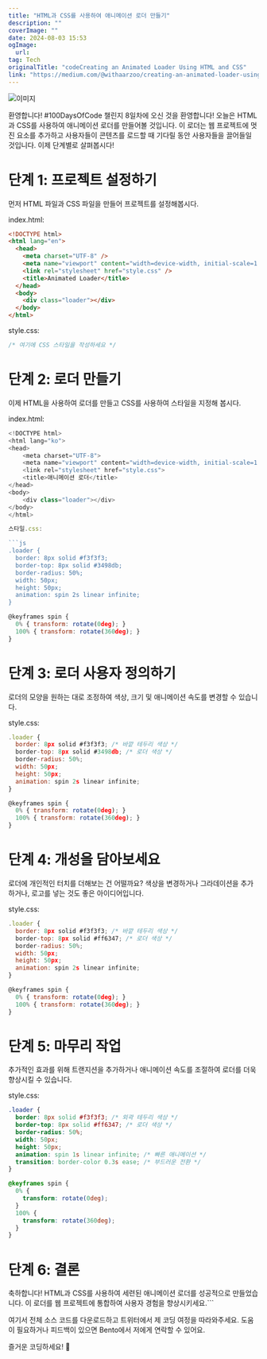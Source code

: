 ```yaml
---
title: "HTML과 CSS를 사용하여 애니메이션 로더 만들기"
description: ""
coverImage: ""
date: 2024-08-03 15:53
ogImage: 
  url: 
tag: Tech
originalTitle: "codeCreating an Animated Loader Using HTML and CSS"
link: "https://medium.com/@withaarzoo/creating-an-animated-loader-using-html-and-css-0a2f319bc560"
---
```




![이미지](https://miro.medium.com/v2/resize:fit:1200/1*h8jwJu8Ccrcv7Q_hpjipPw.gif)

환영합니다! #100DaysOfCode 챌린지 8일차에 오신 것을 환영합니다! 오늘은 HTML과 CSS를 사용하여 애니메이션 로더를 만들어볼 것입니다. 이 로더는 웹 프로젝트에 멋진 요소를 추가하고 사용자들이 콘텐츠를 로드할 때 기다릴 동안 사용자들을 끌어들일 것입니다. 이제 단계별로 살펴봅시다!

# 단계 1: 프로젝트 설정하기

먼저 HTML 파일과 CSS 파일을 만들어 프로젝트를 설정해봅시다.

<div class="content-ad"></div>

index.html:

```html
<!DOCTYPE html>
<html lang="en">
  <head>
    <meta charset="UTF-8" />
    <meta name="viewport" content="width=device-width, initial-scale=1.0" />
    <link rel="stylesheet" href="style.css" />
    <title>Animated Loader</title>
  </head>
  <body>
    <div class="loader"></div>
  </body>
</html>
```

style.css:

```css
/* 여기에 CSS 스타일을 작성하세요 */
```

<div class="content-ad"></div>

# 단계 2: 로더 만들기

이제 HTML을 사용하여 로더를 만들고 CSS를 사용하여 스타일을 지정해 봅시다.

index.html:

```js
<!DOCTYPE html>
<html lang="ko">
<head>
    <meta charset="UTF-8">
    <meta name="viewport" content="width=device-width, initial-scale=1.0">
    <link rel="stylesheet" href="style.css">
    <title>애니메이션 로더</title>
</head>
<body>
    <div class="loader"></div>
</body>
</html>
```

<div class="content-ad"></div>

````js
스타일.css:

```js
.loader {
  border: 8px solid #f3f3f3;
  border-top: 8px solid #3498db;
  border-radius: 50%;
  width: 50px;
  height: 50px;
  animation: spin 2s linear infinite;
}
````

```js
@keyframes spin {
  0% { transform: rotate(0deg); }
  100% { transform: rotate(360deg); }
}
```

# 단계 3: 로더 사용자 정의하기

<div class="content-ad"></div>

로더의 모양을 원하는 대로 조정하여 색상, 크기 및 애니메이션 속도를 변경할 수 있습니다.

style.css:

```js
.loader {
  border: 8px solid #f3f3f3; /* 바깥 테두리 색상 */
  border-top: 8px solid #3498db; /* 로더 색상 */
  border-radius: 50%;
  width: 50px;
  height: 50px;
  animation: spin 2s linear infinite;
}
```

```js
@keyframes spin {
  0% { transform: rotate(0deg); }
  100% { transform: rotate(360deg); }
}
```

<div class="content-ad"></div>

# 단계 4: 개성을 담아보세요

로더에 개인적인 터치를 더해보는 건 어떨까요? 색상을 변경하거나 그라데이션을 추가하거나, 로고를 넣는 것도 좋은 아이디어입니다.

style.css:

```js
.loader {
  border: 8px solid #f3f3f3; /* 바깥 테두리 색상 */
  border-top: 8px solid #ff6347; /* 로더 색상 */
  border-radius: 50%;
  width: 50px;
  height: 50px;
  animation: spin 2s linear infinite;
}
```

<div class="content-ad"></div>

```js
@keyframes spin {
  0% { transform: rotate(0deg); }
  100% { transform: rotate(360deg); }
}
```

# 단계 5: 마무리 작업

추가적인 효과를 위해 트랜지션을 추가하거나 애니메이션 속도를 조절하여 로더를 더욱 향상시킬 수 있습니다.

style.css:

<div class="content-ad"></div>

```css
.loader {
  border: 8px solid #f3f3f3; /* 외곽 테두리 색상 */
  border-top: 8px solid #ff6347; /* 로더 색상 */
  border-radius: 50%;
  width: 50px;
  height: 50px;
  animation: spin 1s linear infinite; /* 빠른 애니메이션 */
  transition: border-color 0.3s ease; /* 부드러운 전환 */
}
```

```css
@keyframes spin {
  0% {
    transform: rotate(0deg);
  }
  100% {
    transform: rotate(360deg);
  }
}
```

# 단계 6: 결론

축하합니다! HTML과 CSS를 사용하여 세련된 애니메이션 로더를 성공적으로 만들었습니다. 이 로더를 웹 프로젝트에 통합하여 사용자 경험을 향상시키세요.```

<div class="content-ad"></div>

여기서 전체 소스 코드를 다운로드하고 트위터에서 제 코딩 여정을 따라와주세요. 도움이 필요하거나 피드백이 있으면 Bento에서 저에게 연락할 수 있어요.

즐거운 코딩하세요! 🚀
